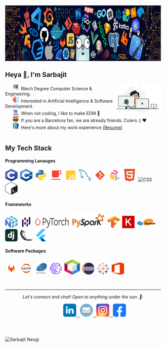 <p align="center"><img src="https://github.com/SarbajitNeogi/SarbajitNeogi/blob/main/header.png" width="1380px" height="180px"></p>

<h2 align="left">Heya 👋, I'm Sarbajit</h2>
<!--Intro Section-->
<img src="https://github.com/SarbajitNeogi/SarbajitNeogi/blob/main/intro.gif" width="30%" align="right">

&nbsp;&nbsp;&nbsp;&nbsp;&nbsp;&nbsp;<img src="https://github.com/SarbajitNeogi/SarbajitNeogi/blob/main/cs.svg" alt="C" width="20" height="20" />&nbsp;&nbsp;Btech Degree Computer Science & Engineering.<br>
&nbsp;&nbsp;&nbsp;&nbsp;&nbsp;&nbsp;<img src="https://github.com/SarbajitNeogi/SarbajitNeogi/blob/main/ai.svg" alt="C" width="20" height="20" />&nbsp;&nbsp;Interested in Artificial Intelligence & Software Development.<br>
&nbsp;&nbsp;&nbsp;&nbsp;&nbsp;&nbsp;<img src="https://github.com/SarbajitNeogi/SarbajitNeogi/blob/main/dj.svg" alt="C" width="20" height="20" />&nbsp;&nbsp;When not coding, I like to make EDM :metal:<br>
&nbsp;&nbsp;&nbsp;&nbsp;&nbsp;&nbsp;<img src="https://github.com/SarbajitNeogi/SarbajitNeogi/blob/main/fc-barcelona.svg" alt="C" width="20" height="20" />&nbsp;&nbsp;If you are a Barcelona fan, we are already friends. Culers :) :heart: <br>
&nbsp;&nbsp;&nbsp;&nbsp;&nbsp;&nbsp;<img src="https://github.com/SarbajitNeogi/SarbajitNeogi/blob/main/cv.svg" alt="C" width="20" height="20" />&nbsp;&nbsp;Here's more about my work experience [(Resume)](https://github.com/SarbajitNeogi/SarbajitNeogi/blob/main/SarbajitResume__1_%20(1).pdf) <br><br>

<!--Skills Section-->
## My Tech Stack
<p align="left">
	<h4> Programming Lanauges</h4><p>
	<img src="https://github.com/SarbajitNeogi/SarbajitNeogi/blob/main/c.svg" alt="C" width="40" height="40" />&nbsp;
	<img src="https://github.com/SarbajitNeogi/SarbajitNeogi/blob/main/cpp.svg" alt="C++" width="40" height="40" />&nbsp;
	<img src="https://github.com/PKief/vscode-material-icon-theme/blob/main/icons/python.svg" alt="python" width="40" height="40" />&nbsp;
	<img src="https://github.com/PKief/vscode-material-icon-theme/blob/main/icons/java.svg" alt="java" width="40" height="40" />&nbsp;
	<img src="https://github.com/PKief/vscode-material-icon-theme/blob/main/icons/javascript.svg" alt="javascript" width="40" height="40" />&nbsp;
	<img src="https://github.com/SarbajitNeogi/SarbajitNeogi/blob/main/mysql.svg" alt="SQL" width="40" height="40" />&nbsp;
	<img src="https://github.com/SarbajitNeogi/SarbajitNeogi/blob/main/git.svg" alt="Git" width="40" height="40" />&nbsp;
	<img src="https://github.com/PKief/vscode-material-icon-theme/blob/main/icons/uml.svg" alt="UML" width="40" height="40" />&nbsp;
	<img src="https://github.com/SarbajitNeogi/SarbajitNeogi/blob/main/html.svg" alt="HTML" width="40" height="40" />&nbsp;
	<img src="https://github.com/SarbajitNeogi/SarbajitNeogi/blob/main/css.svg" alt="CSS" width="40" height="40" />&nbsp;
	<img src="https://github.com/SarbajitNeogi/SarbajitNeogi/blob/main/bash1.svg" alt="Bash" width="40" height="40" />&nbsp;</p>
	<h4> Frameworks</h4><p>
	<img src="https://github.com/SarbajitNeogi/SarbajitNeogi/blob/main/numpy.svg" alt="Numpy" width="40" height="40" />&nbsp;
	<img src="https://github.com/SarbajitNeogi/SarbajitNeogi/blob/main/pandas.svg" alt="Pandas" width="40" height="40" />&nbsp;	
	<img src="https://github.com/SarbajitNeogi/SarbajitNeogi/blob/main/pytorch.png" alt="PyTorch" width="110" height="35" />&nbsp;
	<img src="https://github.com/SarbajitNeogi/SarbajitNeogi/blob/main/pyspark.png" alt="PySpark" width="110" height="50" />&nbsp;
	<img src="https://github.com/SarbajitNeogi/SarbajitNeogi/blob/main/tensorflow-tf.svg" alt="TensorFlow" width="40" height="40" />&nbsp;
	<img src="https://github.com/SarbajitNeogi/SarbajitNeogi/blob/main/keras.svg" alt="Keras" width="40" height="40" />&nbsp;
	<img src="https://github.com/SarbajitNeogi/SarbajitNeogi/blob/main/scikit-learn.svg" alt="Scikit Learn" width="60" height="40" />&nbsp;
	<img src="https://github.com/SarbajitNeogi/SarbajitNeogi/blob/main/django.svg" alt="Django" width="40" height="40" />&nbsp;
	<img src="https://github.com/SarbajitNeogi/SarbajitNeogi/blob/main/flask.svg" alt="Flask" width="40" height="40" />&nbsp;
<!-- 	<img src="https://github.com/abhinav-bohra/abhinav-bohra/blob/main/icons/matplotlib.svg" alt="Matplotlib" width="60" height="40" />&nbsp;</p> -->
	<img src="https://github.com/SarbajitNeogi/SarbajitNeogi/blob/main/flutter.svg" alt="Flutter" width="40" height="40" />&nbsp;</p>
	<h4>Software Packages</h4><p>
	<img src="https://github.com/SarbajitNeogi/SarbajitNeogi/blob/main/gitlab.svg" alt="GitLab" width="40" height="40" />&nbsp;
	<img src="https://github.com/SarbajitNeogi/SarbajitNeogi/blob/main/jupyter.png" alt="Jupyter" width="40" height="40" />&nbsp;
	<img src="https://github.com/abhinav-bohra/abhinav-bohra/blob/main/icons/zeppelin.png" alt="Zeppelin" width="40" height="40" />&nbsp;
	<img src="https://github.com/abhinav-bohra/abhinav-bohra/blob/main/icons/sagemaker.png" alt="Sagemaker" width="40" height="40" />&nbsp;
	<img src="https://github.com/abhinav-bohra/abhinav-bohra/blob/main/icons/netbeans.svg" alt="Netbeans" width="50" height="50" />&nbsp;
	<img src="https://github.com/abhinav-bohra/abhinav-bohra/blob/main/icons/eclipse.svg" alt="eclipse" width="40" height="40" />&nbsp;
	<img src="https://github.com/abhinav-bohra/abhinav-bohra/blob/main/icons/tableau.svg" alt="Tableau" width="40" height="40" />&nbsp;
	<img src="https://github.com/abhinav-bohra/abhinav-bohra/blob/main/icons/office.svg" alt="Office" width="40" height="40" />&nbsp;</p>
</p><br>
<!--Connect Section-->
<hr>
<p align="center">
<i>Let's connect and chat! Open to anything under the sun. 🌇:</i><br>
<p align="center">
	&nbsp;&nbsp;&nbsp;&nbsp;&nbsp;&nbsp;&nbsp;&nbsp;&nbsp;&nbsp;&nbsp;&nbsp;&nbsp;&nbsp;&nbsp;&nbsp;&nbsp;&nbsp;
	<a href="https://www.linkedin.com/in/sarbajit-neogi-995136229">
		<img alt="Sarbajit Neogi - LinkedIn" width="42px" src="https://github.com/SarbajitNeogi/SarbajitNeogi/blob/main/linkedin.svg"/>
	</a>
	<a href="mailto:neogisarbajit080103@gmail.com">
		&nbsp;&nbsp;<img alt="Sarbajit Neogi - Mail" width="42px" src="https://github.com/SarbajitNeogi/SarbajitNeogi/blob/main/email.svg"/>
	</a>
	<a href="https://instagram.com/freddiefan2505">
		&nbsp;&nbsp;<img alt="Sarbajit Neogi - Instagram" width="42px" src="https://github.com/SarbajitNeogi/SarbajitNeogi/blob/main/ig.svg"/>
	</a>
	<a href="https://facebook.com/gustavo.alcaraz.1610">
		&nbsp;&nbsp;<img alt="Sarbajit Neogi - Facebook" width="42px" src="https://github.com/SarbajitNeogi/SarbajitNeogi/blob/main/fb.svg"/>
	</a>
<!-- <img align="right" src="https://res.cloudinary.com/murshidazher/image/upload/w_auto,dpr_1.0,c_scale,f_webp,fl_awebp.progressive.progressive:semi,f_webp,fl_awebp,q_100/readme-peace.png" height="140" title="Peace" /> -->
</p><br><br>

<!-- Profile Views -->

<p align="left"><img src="https://komarev.com/ghpvc/?username=SarbajitNeogi&label=Profile%20views&color=0e75b6&style=flat" alt="Sarbajit Neogi" height=21px/></p>


